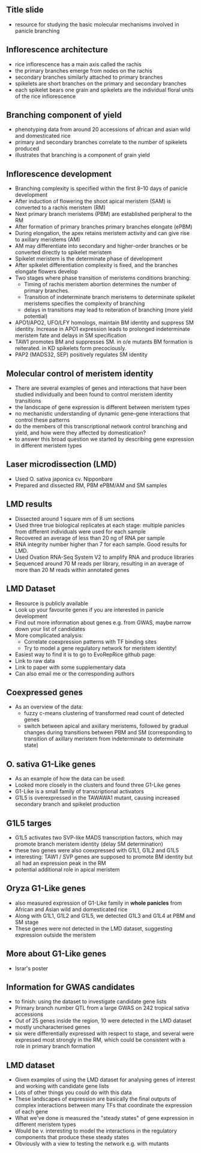 ## Title slide

* resource for studying the basic molecular mechanisms involved in panicle branching

## Inflorescence architecture

* rice inflorescence has a main axis called the rachis
* the primary branches emerge from nodes on the rachis
* secondary branches similarly attached to primary branches
* spikelets are short branches on the primary and secondary branches
* each spikelet bears one grain and spikelets are the individual floral units of the rice inflorescence

## Branching component of yield

* phenotyping data from around 20 accessions of african and asian wild and domesticated rice
* primary and secondary branches correlate to the number of spikelets produced
* illustrates that branching is a component of grain yield

## Inflorescence development

* Branching complexity is specified within the first 8–10 days of panicle development
* After induction of flowering the shoot apical meristem (SAM) is converted to a rachis meristem (RM)
* Next primary branch meristems (PBM) are established peripheral to the RM
* After formation of primary branches primary branches elongate (ePBM)
* During elongation, the apex retains meristem activity and can give rise to axillary meristems (AM)
* AM may differentiate into secondary and higher-order branches or be converted directly to spikelet meristem
* Spikelet meristem is the determinate phase of development
* After spikelet differentiation complexity is fixed, and the branches elongate flowers develop
* Two stages where phase transition of meristems conditions branching:
	* Timing of rachis meristem abortion determines the number of primary branches.
    * Transition of indeterminate branch meristems to determinate spikelet meristems specifies the complexity of branching
	* delays in transitions may lead to reiteration of branching (more yield potential)
* APO1/APO2, UFO/LFY homologs, maintain BM identity and suppress SM identity. Increase in APO1 expression leads to prolonged indeterminate meristem fate and delays in SM specification
* TAW1 promotes BM and suppresses SM. in o/e mutants BM formation is reiterated. in KD spikelets form precociously.
* PAP2 (MADS32, SEP) positively regulates SM identity

## Molecular control of meristem identity

* There are several examples of genes and interactions that have been studied individually and been found to control meristem identity transitions
* the landscape of gene expression is different between meristem types
* no mechanistic understanding of dynamic gene–gene interactions that control these patterns
* do the members of this transcriptional network control branching and yield, and how were they affected by domestication?
* to answer this broad question we started by describing gene expression in different meristem types

## Laser microdissection (LMD)

* Used O. sativa japonica cv. Nipponbare
* Prepared and dissected RM, PBM ePBM/AM and SM samples

## LMD results

* Dissected around 1 square mm of 8 um sections
* Used three true biological replicates at each stage: multiple panicles from different individuals were used for each sample
* Recovered an average of less than 20 ng of RNA per sample
* RNA integrity number higher than 7 for each sample. Good results for LMD.
* Used Ovation RNA-Seq System V2 to amplify RNA and produce libraries
* Sequenced around 70 M reads per library, resulting in an average of more than 20 M reads within annotated genes

## LMD Dataset

* Resource is publicly available
* Look up your favourite genes if you are interested in panicle development
* Find out more information about genes e.g. from GWAS, maybe narrow down your list of candidates
* More complicated analysis: 
	* Correlate coexpression patterns with TF binding sites
	* Try to model a gene regulatory network for meristem identity!
* Easiest way to find it is to go to EvoRepRice github page:
* Link to raw data
* Link to paper with some supplementary data
* Can also email me or the corresponding authors

## Coexpressed genes

* As an overview of the data:
	* fuzzy c-means clustering of transformed read count of detected genes
	* switch between apical and axillary meristems, followed by gradual changes during transitions between PBM and SM (corresponding to transition of axillary meristem from indeterminate to determinate state)

## O. sativa G1-Like genes

* As an example of how the data can be used:
* Looked more closely in the clusters and found three G1-Like genes
* G1-Like is a small family of transcriptional activators
* G1L5 is overexpressed in the TAWAWA1 mutant, causing increased secondary branch and spikelet production

## G1L5 targes

* G1L5 activates two SVP-like MADS transcription factors, which may promote branch meristem identity (delay SM determination)
* these two genes were also coexpressed with G1L1, G1L2 and G1L5
* interesting: TAW1 / SVP genes are supposed to promote BM identity but all had an expression peak in the RM
* potential additional role in apical meristem

## Oryza G1-Like genes

* also measured expression of G1-Like family in **whole panicles** from African and Asian wild and domesticated rice
* Along with G1L1, G1L2 and G1L5, we detected G1L3 and G1L4 at PBM and SM stage
* These genes were not detected in the LMD dataset, suggesting expression outside the meristem

## More about G1-Like genes

* Israr's poster

## Information for GWAS candidates

* to finish: using the dataset to investigate candidate gene lists
* Primary branch number QTL from a large GWAS on 242 tropical sativa accessions
* Out of 25 genes inside the region, 10 were detected in the LMD dataset
* mostly uncharacterised genes
* six were differentially expressed with respect to stage, and several were expressed most strongly in the RM, which could be consistent with a role in primary branch formation

## LMD dataset

* Given examples of using the LMD dataset for analysing genes of interest and working with candidate gene lists
* Lots of other things you could do with this data
* These landscapes of expression are basically the final outputs of complex interactions between many TFs that coordinate the expression of each gene
* What we've done is measured the "steady states" of gene expression in different meristem types
* Would be v. interesting to model the interactions in the regulatory components that produce these steady states
* Obviously with a view to testing the network e.g. with mutants






